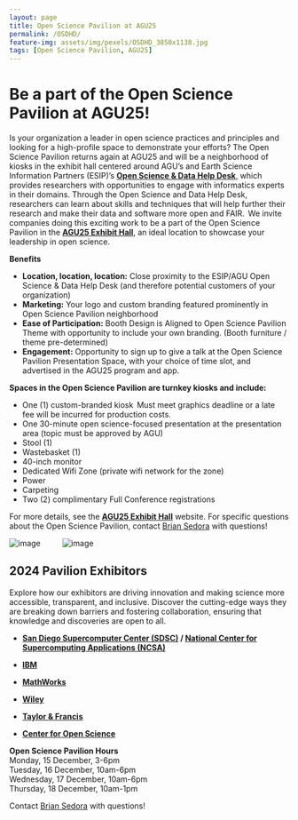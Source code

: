 ```yaml
---
layout: page
title: Open Science Pavilion at AGU25
permalink: /OSDHD/
feature-img: assets/img/pexels/OSDHD_3850x1138.jpg
tags: [Open Science Pavilion, AGU25]
---
```


# Be a part of the Open Science Pavilion at AGU25!  

Is your organization a leader in open science practices and principles and looking for a high-profile space to demonstrate your efforts? The Open Science Pavilion returns again at AGU25  and will be a neighborhood of kiosks in the exhibit hall centered around AGU’s and Earth Science Information Partners (ESIP)’s **[Open Science & Data Help Desk](https://www.esipfed.org/data-help-desk)**, which provides researchers with opportunities to engage with informatics experts in their domains. Through the Open Science and Data Help Desk, researchers can learn about skills and techniques that will help further their research and make their data and software more open and FAIR.  We invite companies doing this exciting work to be a part of the Open Science Pavilion in the **[AGU25 Exhibit Hall](https://www.agu.org/annual-meeting/exhibit#prospect-exhibitors)**, an ideal location to showcase your leadership in open science.   
 
**Benefits**
- **Location, location, location:** Close proximity to the ESIP/AGU Open Science & Data Help Desk (and therefore potential customers of your organization)  
- **Marketing:** Your logo and custom branding featured prominently in Open Science Pavilion neighborhood   
- **Ease of Participation:** Booth Design is Aligned to Open Science Pavilion Theme with opportunity to include your own branding. (Booth furniture / theme pre-determined)
- **Engagement:** Opportunity to sign up to give a talk at the Open Science Pavilion Presentation Space, with your choice of time slot, and advertised in the AGU25 program and app.   

**Spaces in the Open Science Pavilion are turnkey kiosks and include:**

- One (1) custom-branded kiosk  Must meet graphics deadline or a late fee will be incurred for production costs. 
- One 30-minute open science-focused presentation at the presentation area (topic must be approved by AGU) 
- Stool (1) 
- Wastebasket (1) 
- 40-inch monitor 
- Dedicated Wifi Zone (private wifi network for the zone) 
- Power 
- Carpeting 
- Two (2) complimentary Full Conference registrations 

For more details, see the **[AGU25 Exhibit Hall](https://www.agu.org/annual-meeting/exhibit#prospect-exhibitors)** website.
For specific questions about the Open Science Pavilion, contact [Brian Sedora](mailto:bsedora@agu.org) with questions!

![image](/assets/img/pexels/DHDlogo.png)&nbsp;&nbsp;&nbsp;&nbsp;&nbsp;&nbsp;&nbsp;&nbsp;&nbsp;&nbsp;![image](/assets/img/pexels/AGUPubs.png) 


## 2024 Pavilion Exhibitors ## 
Explore how our exhibitors are driving innovation and making science more accessible, transparent, and inclusive. Discover the cutting-edge ways they are breaking down barriers and fostering collaboration, ensuring that knowledge and discoveries are open to all. 
  - **[San Diego Supercomputer Center (SDSC)](https://www.sdsc.edu//) / [National Center for Supercomputing Applications (NCSA)](https://www.ncsa.illinois.edu/)**
  
  - **[IBM](https://www.ibm.com)**
  
  - **[MathWorks](https://www.mathworks.com/)**
  
  - **[Wiley](https://www.wiley.com/en-us)**
  
 - **[Taylor & Francis](https://www.tandfonline.com/)**
  
 - **[Center for Open Science](https://www.cos.io/)**

<!--  [image](/assets/img/pexels/help-desk-map.png)![image](/assets/img/pexels/pavilion_map.jpg) -->


**Open Science Pavilion Hours**<br>
Monday, 15 December, 3-6pm<br>
Tuesday, 16 December, 10am-6pm<br>
Wednesday, 17 December, 10am-6pm<br>
Thursday, 18 December, 10am-1pm

Contact [Brian Sedora](mailto:bsedora@agu.org) with questions!
